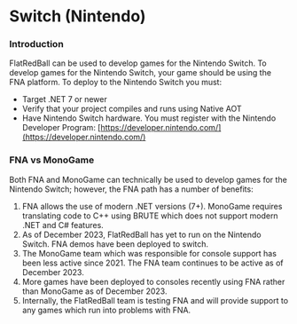 # Switch (Nintendo)

### Introduction

FlatRedBall can be used to develop games for the Nintendo Switch. To develop games for the Nintendo Switch, your game should be using the FNA platform. To deploy to the Nintendo Switch you must:

* Target .NET 7 or newer
* Verify that your project compiles and runs using Native AOT
* Have Nintendo Switch hardware. You must register with the Nintendo Developer Program: [https://developer.nintendo.com/](https://developer.nintendo.com/)

### FNA vs MonoGame

Both FNA and MonoGame can technically be used to develop games for the Nintendo Switch; however, the FNA path has a number of benefits:

1. FNA allows the use of modern .NET versions (7+). MonoGame requires translating code to C++ using BRUTE which does not support modern .NET and C# features.
2. As of December 2023, FlatRedBall has yet to run on the Nintendo Switch. FNA demos have been deployed to switch.
3. The MonoGame team which was responsible for console support has been less active since 2021. The FNA team continues to be active as of December 2023.
4. More games have been deployed to consoles recently using FNA rather than MonoGame as of December 2023.
5. Internally, the FlatRedBall team is testing FNA and will provide support to any games which run into problems with FNA.
